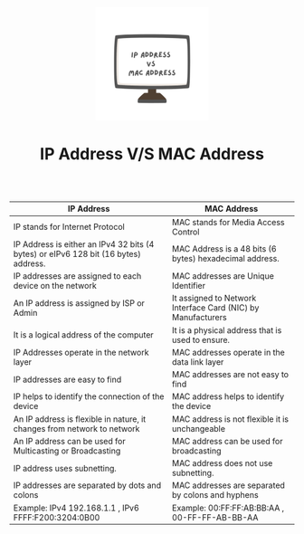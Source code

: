 <div align="center">
<img src="https://github.com/0shivamh/winter-of-contributing/raw/Cyber_Security/Cyber_Security/Week_2/images2/ipMAC.png" height="200">

<h1>IP Address V/S MAC Address</h1>
</div>
<br><br>
<div align="center">

| IP Address                                                                           | MAC Address                                                  |
|--------------------------------------------------------------------------------------|--------------------------------------------------------------|
| IP stands for Internet Protocol                                                      | MAC stands for Media Access Control                          |
| IP Address is either an IPv4 32 bits (4 bytes) or eIPv6 128 bit (16 bytes) address.  | MAC Address is a 48 bits (6 bytes) hexadecimal address.      |
| IP addresses are assigned to each device on the network                              | MAC addresses are Unique Identifier                          |
| An IP address is assigned by ISP or Admin                                            | It assigned to Network Interface Card (NIC) by Manufacturers |
| It is a logical address of the computer                                              | It is a physical address that is used to ensure.             |
| IP Addresses operate in the network layer                                            | MAC addresses operate in the data link layer                 |
| IP addresses are easy to find                                                        | MAC addresses are not easy to find                           |
| IP helps to identify the connection of the device                                    | MAC address helps to identify the device                     |
| An IP address is flexible in nature, it changes from network to network              | MAC address is not flexible it is unchangeable               |
| An IP address can be used for Multicasting or Broadcasting                           | MAC address can be used for broadcasting                     |
| IP address uses subnetting.                                                          | MAC address does not use subnetting.                         |
| IP addresses are separated by dots and colons                                        | MAC addresses are separated by colons and hyphens            |
| Example: IPv4 192.168.1.1   , IPv6  FFFF:F200:3204:0B00                               | Example: 00:FF:FF:AB:BB:AA    ,   00-FF-FF-AB-BB-AA           |
                                                                                    

</div>